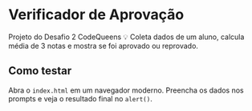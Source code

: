 # Verificador de Aprovação
 Projeto do Desafio 2 CodeQueens
 💡
 Coleta dados de um aluno, calcula média de 3 notas e mostra se foi 
aprovado ou reprovado.
 ## Como testar
 Abra o `index.html` em um navegador moderno.
 Preencha os dados nos prompts e veja o resultado final no `alert()`.
